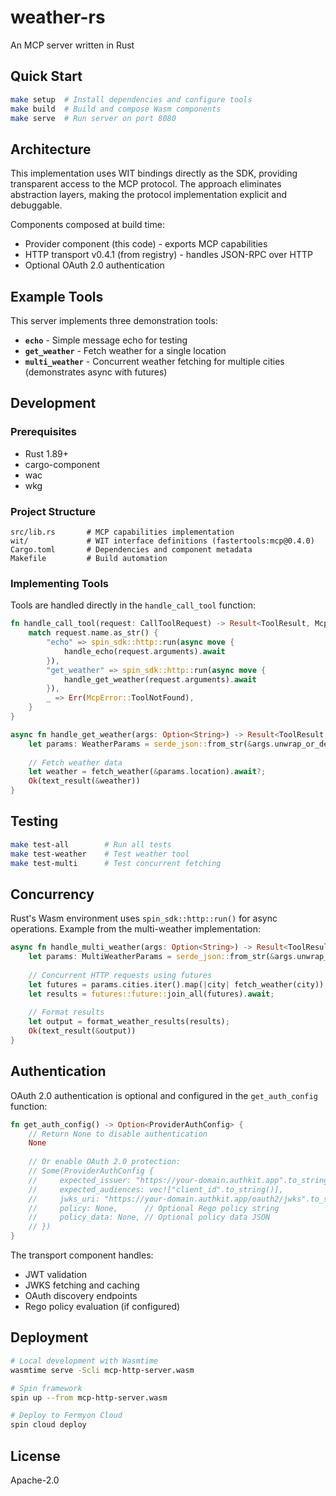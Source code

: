 # weather-rs

An MCP server written in Rust

## Quick Start

```bash
make setup  # Install dependencies and configure tools
make build  # Build and compose Wasm components
make serve  # Run server on port 8080
```

## Architecture

This implementation uses WIT bindings directly as the SDK, providing transparent access to the MCP protocol. The approach eliminates abstraction layers, making the protocol implementation explicit and debuggable.

Components composed at build time:
- Provider component (this code) - exports MCP capabilities
- HTTP transport v0.4.1 (from registry) - handles JSON-RPC over HTTP
- Optional OAuth 2.0 authentication

## Example Tools

This server implements three demonstration tools:

- **`echo`** - Simple message echo for testing
- **`get_weather`** - Fetch weather for a single location
- **`multi_weather`** - Concurrent weather fetching for multiple cities (demonstrates async with futures)

## Development

### Prerequisites

- Rust 1.89+
- cargo-component
- wac
- wkg

### Project Structure

```
src/lib.rs       # MCP capabilities implementation
wit/             # WIT interface definitions (fastertools:mcp@0.4.0)
Cargo.toml       # Dependencies and component metadata
Makefile         # Build automation
```

### Implementing Tools

Tools are handled directly in the `handle_call_tool` function:

```rust
fn handle_call_tool(request: CallToolRequest) -> Result<ToolResult, McpError> {
    match request.name.as_str() {
        "echo" => spin_sdk::http::run(async move { 
            handle_echo(request.arguments).await 
        }),
        "get_weather" => spin_sdk::http::run(async move { 
            handle_get_weather(request.arguments).await 
        }),
        _ => Err(McpError::ToolNotFound),
    }
}

async fn handle_get_weather(args: Option<String>) -> Result<ToolResult, McpError> {
    let params: WeatherParams = serde_json::from_str(&args.unwrap_or_default())?;
    
    // Fetch weather data
    let weather = fetch_weather(&params.location).await?;
    Ok(text_result(&weather))
}
```

## Testing

```bash
make test-all        # Run all tests
make test-weather    # Test weather tool
make test-multi      # Test concurrent fetching
```

## Concurrency

Rust's Wasm environment uses `spin_sdk::http::run()` for async operations. Example from the multi-weather implementation:

```rust
async fn handle_multi_weather(args: Option<String>) -> Result<ToolResult, McpError> {
    let params: MultiWeatherParams = serde_json::from_str(&args.unwrap_or_default())?;
    
    // Concurrent HTTP requests using futures
    let futures = params.cities.iter().map(|city| fetch_weather(city));
    let results = futures::future::join_all(futures).await;
    
    // Format results
    let output = format_weather_results(results);
    Ok(text_result(&output))
}
```

## Authentication

OAuth 2.0 authentication is optional and configured in the `get_auth_config` function:

```rust
fn get_auth_config() -> Option<ProviderAuthConfig> {
    // Return None to disable authentication
    None
    
    // Or enable OAuth 2.0 protection:
    // Some(ProviderAuthConfig {
    //     expected_issuer: "https://your-domain.authkit.app".to_string(),
    //     expected_audiences: vec!["client_id".to_string()],
    //     jwks_uri: "https://your-domain.authkit.app/oauth2/jwks".to_string(),
    //     policy: None,      // Optional Rego policy string
    //     policy_data: None, // Optional policy data JSON
    // })
}
```

The transport component handles:
- JWT validation
- JWKS fetching and caching
- OAuth discovery endpoints
- Rego policy evaluation (if configured)

## Deployment

```bash
# Local development with Wasmtime
wasmtime serve -Scli mcp-http-server.wasm

# Spin framework
spin up --from mcp-http-server.wasm

# Deploy to Fermyon Cloud
spin cloud deploy
```

## License

Apache-2.0